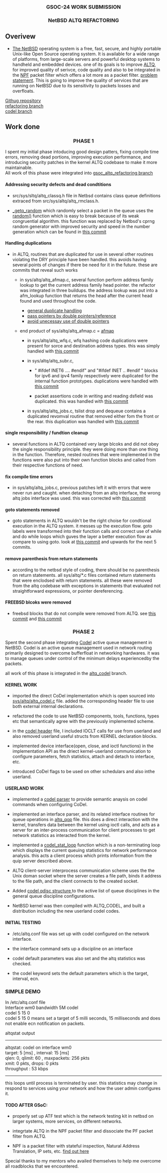 <h3 style="text-align: center;">GSOC-24 WORK SUBMISSION </h3>
<h3 style="text-align: center;"> NetBSD ALTQ REFACTORING</h3>


## Overivew

-   [The NetBSD](https://www.netbsd.org) operating system is a free, fast, secure, and highly portable Unix-like Open Source operating system. It is available for a wide range of platforms, from large-scale servers and powerful desktop systems to handheld and embedded devices. one of its goals is to improve [ALTQ](https://en.wikipedia.org/wiki/ALTQ), for improved quality of serivce, code quality and also to be integrated in the [NPF](https://en.wikipedia.org/wiki/NPF_(firewall)) packet filter which offers a lot more as a packet filter. [problem statement](https://wiki.netbsd.org/projects/project/altq/). This is going to improve the quality of services that are running on NetBSD due to its sensitivity to packets losses and overfloats.

[Githug repository](https://github.com/Emmankoko/altq_refactoring_gsoc) <br>
[refactoring branch](https://github.com/Emmankoko/altq_refactoring_gsoc/tree/gsoc_altq_refactoring) <br>
[codel branch](https://github.com/Emmankoko/altq_refactoring_gsoc/tree/altq_codel)

## Work done

<h3 style="text-align: center;"> PHASE 1</h3>

I spent my initial phase intoducing good design patters, fixing compile time errors, removing dead portions, improving execution performance, and introducing security patches in the kernel ALTQ codebase to make it more maintainable. <br>
All work of this phase were integrated into [gsoc_altq_refactoring branch](https://github.com/Emmankoko/src/tree/gsoc_altq_refactoring/sys/altq)
#### Addressing security defects and dead condtitions

* src/sys/sltq/altq_classq.h file in Netbsd contains class queue definitions extraced from src/sys/altq/altq_rmclass.h.

* [_getq_random](https://github.com/Emmankoko/src/blob/trunk/sys/altq/altq_classq.h#L145) which randomly select a packet in the queue uses the [random()](https://github.com/Emmankoko/src/blob/trunk/sys/altq/altq_classq.h#L158) function which is easy to break because of its weak congruential algorithm. this function was replaced by Netbsd's cprng random generator with improved security and speed in the number generation which can be found in [this commit](https://github.com/Emmankoko/src/commit/11c7cdce6c8bc2aadcf93565ceef52d9748dc53a)

#### Handling duplications

* in ALTQ, routines that are duplicated for use in several other routines violating the DRY principle have been handled. this avoids having several points of changes if there be need for it in the future. these are commits that reveal such works
    - in sys/altq/altq_afmap.c, several function perform address family lookup to get the current address family head pointer.
    the refactor was integrated in three buildups. the address lookup was put into a afm_lookup function that returns the head after the current head found and used throughout the code.
        - [general duplicate handling](https://github.com/Emmankoko/src/commit/9861e98df652ea7964e8df95be9b6d699469f477)
        - [pass pointers by double pointers/reference](https://github.com/Emmankoko/src/commit/2ce386288d74028fcd59f21764d01b73f3b61a60)
        - [avoid unecessay use of double pointers](https://github.com/Emmankoko/src/commit/d86e560d59b9ade5365555d4eacd7b064b3c6bde)
    - end product of sys/altq/altq_afmap.c = [afmap](https://github.com/Emmankoko/src/blob/gsoc_altq_refactoring/sys/altq/altq_afmap.c)

        - in sys/altq/altq_wfq.c, wfq hashing code duplications were present for sorce and destination address types.
        this was simply handled with [this commit](https://github.com/Emmankoko/src/commit/1c282f4dae07b652d1de4fefbf60d5ff3a965d30)

        - in sys/altq/altq_subr.c,
            - " #ifdef INET6 .... #endif" and "#ifdef INET .. #endif " blocks for ipv6 and ipv4 family respectively were duplicated for the internal function prototypes. duplications were handled with [this commit](https://github.com/Emmankoko/src/commit/6e2d68da4b5ba54c6104ba11c735e3cad30b74a9)

            - packet assertions code in writing and reading dsfield was duplicated. this was handled with [this commit](https://github.com/Emmankoko/src/commit/90c88d03fdce4d860c25091fd74e9019a99008e0)

        - in sys/altq/altq_jobs.c, tslist drop and dequeue contains a duplicated revomval routine that removed either fom the front or the rear. this duplication was handled with [this commit](https://github.com/Emmankoko/src/commit/2a6785693000e318ce4861db4d28b393bc1af610)


#### single responsibility / fundtion cleanup

* several functions in ALTQ contained very large blcoks and did not obey the single responsibility principle. they were doing more than one thing in the function.
Therefore, nested routines that were implemented in the functions were also put into their own function blocks and called from their respective functions of need.


#### fix compile time errors

* in sys/altq/altq_jobs.c, previous patches left it with errors that were never run and caught. when detaching from an altq interface, the wrong altq jobs interface was used. this was corrected with [this commit](https://github.com/Emmankoko/src/commit/5dbb67c33f4bbe4ad46a078b0ea3b6270eaaa3b4)

#### goto statements removed

* goto statements in ALTQ wouldn't be the right choise for condtional execution in the ALTQ system. it messes up the execution flow. goto labels were transformed into their function calls and correct use of while and do while loops which guves the layer a better execution flow as compare to using goto.
look at [this commit](https://github.com/Emmankoko/src/commit/e5628c36ecb25bcbbf373532b80adcd6a54596f1) and upwards for the next 5 commits.

#### remove parenthesis from return statements

* according to the netbsd style of coding, there should be no parenthesis on return statements. all sys/altq/*.c files contained return statements that were enclodsed with return statements. all these were removed from the altq codebase with exceptions in statements that evaluated not straightforward expressions, or pointer dereferencing.

#### FREEBSD blcoks were removed

* freebsd blocks that do not compile were removed from ALTQ.
see [this commit](https://github.com/Emmankoko/src/commit/570a31a8b74881725750f18efd0f0396d36ea863) and [this commit](https://github.com/Emmankoko/src/commit/b329f56ea72bfa29204f9538d132eb9d8e26154a)


<h3 style="text-align: center;"> PHASE 2</h3>

Spent the second phase integrating [Codel](https://en.wikipedia.org/wiki/CoDel) active queue management in NetBSD. Codel is an active queue management used in network routing primarily designed to overcome bufferfloat in networking hardwares. it was to manage queues under control of the minimum delays experiencedby the packets. <br>

all work of this phase is integrated in the [altq_codel](https://github.com/Emmankoko/altq_refactoring_gsoc/tree/altq_codel/sys/altq) branch.

#### KERNEL WORK

- imported the direct CoDel implementation which is open sourced into [sys/altq/altq_codel.c](https://github.com/Emmankoko/altq_refactoring_gsoc/blob/altq_codel/sys/altq/altq_codel.c) file. added the corresponding header file to use both external internal declarations.

- refactored the code to use NetBSD components, tools, functions, types etc that semantically agree with the previously implemented scheme.

- in the [codel header](https://github.com/Emmankoko/altq_refactoring_gsoc/blob/altq_codel/sys/altq/altq_codel.h) file, I included IOCLT calls for use from userland and also removed userland useful structs from KERNEL declaration blocks.

- implemented device interface(open, close, and ioctl functions) in the implementation API as the driect kernel-userland communication to configure parameters, fetch statistics, attach and detach to interface, etc.

- introduced CoDel flags to be used on other schedulars and also inthe userland.

#### USERLAND WORK

- implemented a [codel parser](https://github.com/Emmankoko/altq_refactoring_gsoc/commit/b2ca2b892cdc729c9b6290cfa6b314a3aca1d5b3) to provide semantic anaysis on codel commands when configuring CoDel.

- implemented an interface parser, and its related interface routines for queue operations in [altq_qop](https://github.com/Emmankoko/altq_refactoring_gsoc/blob/altq_codel/usr.sbin/altq/libaltq/qop_codel.c) file. this does a direct interaction with the kernel, transfers data between the kernel using ioctl calls,  and acts as a server for an inter-process communication for client processes to get network statistics as interacted from the kernel.

- implemented a [codel_stat_loop](https://github.com/Emmankoko/altq_refactoring_gsoc/blob/altq_codel/usr.sbin/altq/altqstat/qdisc_codel.c#L53) function which is a non-terminating loop which displays the current queuing statistics for network performance analysis. this acts a client process which prints information from the quip server described above.

- ALTQ client-server interprocess communication scheme uses the the Unix doman socket where the server creates a file path, binds it address to the file path, and the client connects to the created socket.

- Added [codel qdisc structure ](https://github.com/Emmankoko/altq_refactoring_gsoc/blob/altq_codel/usr.sbin/altq/altqstat/qdisc_conf.c#L60) to the active list of queue disciplines in the general queue discipline configurations.

- NetBSD kernel was then compiled with ALTQ_CODEL, and built a distribution including the new userland codel codes.

#### INITIAL TESTING

- /etc/altq.conf file was set up with codel configured on the network interface.
- the interface command sets up a discipline on an interface

- codel default parameters was also set and the altq statistics was checked.
- the codel keyword sets the default parameters which is the target, interval, ecn.

### SIMPLE DEMO

In /etc/altq.conf file <br>
Interface wm0 bandwidth 5M codel <br>
codel 5 15 0 <br>
codel 5 15 0 means set a target of 5 milli seconds, 15 milliseconds and does not enable ecn notification on packets.


altqstat output

---------------
altqstat: codel on interface wm0 <br>
target: 5 [ms] , interval: 15 [ms] <br>
qlen: 0, qlimit: 60 , maxpackets: 256 pkts <br>
xmit: 0 pkts, drops: 0 pkts <br>
throughput : 53 kbps

--------------
this loops until process is terminated by user. this statistics may change in respond to services using your network and how the user admin configures it.


#### TODO AFTER GSoC:

- properly set up ATF test which is the network testing kit in netbsd on larger systems, more services, on different networks.

- integrtate ALTQ in the NPF packet filter and dissociate the PF packet filter from ALTQ.

- NPF is a packet filter with stateful inspection, Natural Address Translation, IP sets, etc. [find out here](http://rmind.github.io/npf/)

Special thanks to my mentors who availed themselves to help me overcome all roadblocks that we encountered.
